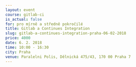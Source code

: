 ```yaml
---
layout: event
course: gitlab-ci
is_actual: false
for: pro mírně a středně pokročilé
title: Gitlab a Continues Integration
slug: gitlab-a-continues-integration-praha-06-02-2018
price: 4000
date: 6. 2. 2018
time: 10:00 - 16:30
city: Praha
venue: Paralelni Polis, Dělnická 475/43, 170 00 Praha 7
---
```



